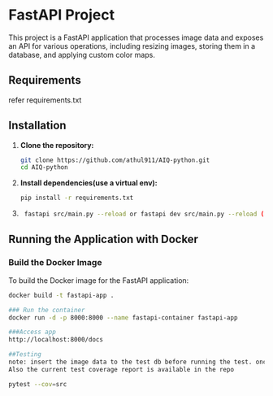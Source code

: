 # FastAPI Project

This project is a FastAPI application that processes image data and exposes an API for various operations, including resizing images, storing them in a database, and applying custom color maps.

## Requirements

refer requirements.txt

## Installation

1. **Clone the repository:**

    ```bash
    git clone https://github.com/athul911/AIQ-python.git
    cd AIQ-python
    ```

2. **Install dependencies(use a virtual env):**

    ```bash
    pip install -r requirements.txt
    ```

3. ```bash
    fastapi src/main.py --reload or fastapi dev src/main.py --reload (for dev)
    ```

## Running the Application with Docker

### Build the Docker Image

To build the Docker image for the FastAPI application:

```bash
docker build -t fastapi-app .

### Run the container
docker run -d -p 8000:8000 --name fastapi-container fastapi-app

###Access app
http://localhost:8000/docs

##Testing
note: insert the image data to the test db before running the test. once inserted, use the file to update the csv_file_id constant inside /tests/constants.py::Constants
Also the current test coverage report is available in the repo

pytest --cov=src
